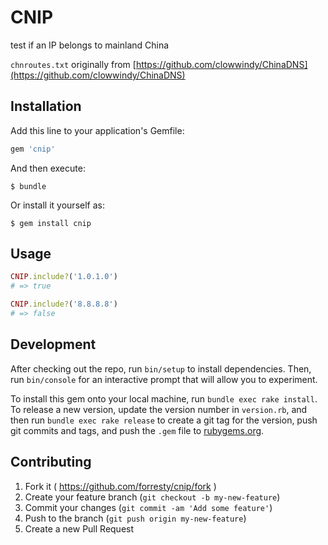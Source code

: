 # CNIP

test if an IP belongs to mainland China

`chnroutes.txt` originally from [https://github.com/clowwindy/ChinaDNS](https://github.com/clowwindy/ChinaDNS)

## Installation

Add this line to your application's Gemfile:

```ruby
gem 'cnip'
```

And then execute:

    $ bundle

Or install it yourself as:

    $ gem install cnip

## Usage

```ruby
CNIP.include?('1.0.1.0')
# => true

CNIP.include?('8.8.8.8')
# => false
```

## Development

After checking out the repo, run `bin/setup` to install dependencies. Then, run `bin/console` for an interactive prompt that will allow you to experiment.

To install this gem onto your local machine, run `bundle exec rake install`. To release a new version, update the version number in `version.rb`, and then run `bundle exec rake release` to create a git tag for the version, push git commits and tags, and push the `.gem` file to [rubygems.org](https://rubygems.org).

## Contributing

1. Fork it ( https://github.com/forresty/cnip/fork )
2. Create your feature branch (`git checkout -b my-new-feature`)
3. Commit your changes (`git commit -am 'Add some feature'`)
4. Push to the branch (`git push origin my-new-feature`)
5. Create a new Pull Request
